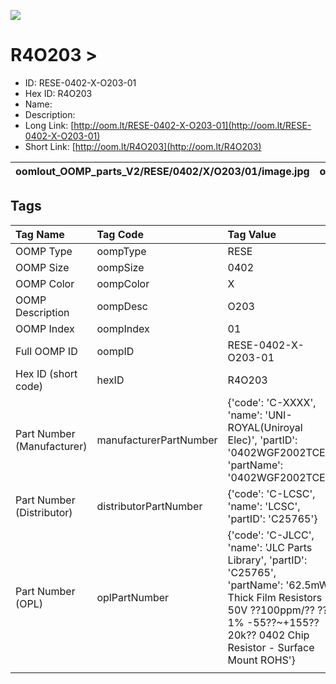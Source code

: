 


  
![][im]
# R4O203 > 

- ID: RESE-0402-X-O203-01
- Hex ID: R4O203
- Name: 
- Description: 
- Long Link: [http://oom.lt/RESE-0402-X-O203-01](http://oom.lt/RESE-0402-X-O203-01)
- Short Link: [http://oom.lt/R4O203](http://oom.lt/R4O203)
  

|oomlout_OOMP_parts_V2/RESE/0402/X/O203/01/image.jpg|oomlout_OOMP_parts_V2/RESE/0402/X/O203/01/image_BOTTOM.jpg|||
| :---: | :---: | :---: | :---: |

## Tags
  

|Tag Name|Tag Code|Tag Value|
| :--- | :--- | :--- |
|OOMP Type|oompType|RESE|
|OOMP Size|oompSize|0402|
|OOMP Color|oompColor|X|
|OOMP Description|oompDesc|O203|
|OOMP Index|oompIndex|01|
|Full OOMP ID|oompID|RESE-0402-X-O203-01|
|Hex ID (short code)|hexID|R4O203|
|Part Number (Manufacturer)|manufacturerPartNumber|{'code': 'C-XXXX', 'name': 'UNI-ROYAL(Uniroyal Elec)', 'partID': '0402WGF2002TCE', 'partName': '0402WGF2002TCE'}|
|Part Number (Distributor)|distributorPartNumber|{'code': 'C-LCSC', 'name': 'LCSC', 'partID': 'C25765'}|
|Part Number (OPL)|oplPartNumber|{'code': 'C-JLCC', 'name': 'JLC Parts Library', 'partID': 'C25765', 'partName': '62.5mW Thick Film Resistors 50V ??100ppm/?? ??1% -55??~+155?? 20k?? 0402  Chip Resistor - Surface Mount ROHS'}|
||||



[im]: oomlout_OOMP_parts_V2/RESE/0402/X/O203/01/image_450.jpg
